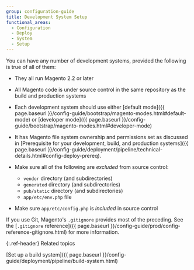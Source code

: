 ```yaml
---
group: configuration-guide
title: Development System Setup
functional_areas:
  - Configuration
  - Deploy
  - System
  - Setup
---
```


You can have any number of development systems, provided the following is true of all of them:

* They all run Magento 2.2 or later
* All Magento code is under source control in the same repository as the build and production systems
* Each development system should use either [default mode]({{ page.baseurl }}/config-guide/bootstrap/magento-modes.html#default-mode) or [developer mode]({{ page.baseurl }}/config-guide/bootstrap/magento-modes.html#developer-mode)
* It has Magento file system ownership and permissions set as discussed in [Prerequisite for your development, build, and production systems]({{ page.baseurl }}/config-guide/deployment/pipeline/technical-details.html#config-deploy-prereq).
* Make sure all of the following are _excluded_ from source control:

   * `vendor` directory (and subdirectories)
   * `generated` directory (and subdirectories)
   * `pub/static` directory (and subdirectories)
   * `app/etc/env.php` file

* Make sure `app/etc/config.php` is _included_ in source control

If you use Git, Magento's `.gitignore` provides most of the preceding. See the [`.gitignore` reference]({{ page.baseurl }}/config-guide/prod/config-reference-gitignore.html) for more information.

{:.ref-header}
Related topics

[Set up a build system]({{ page.baseurl }}/config-guide/deployment/pipeline/build-system.html)
